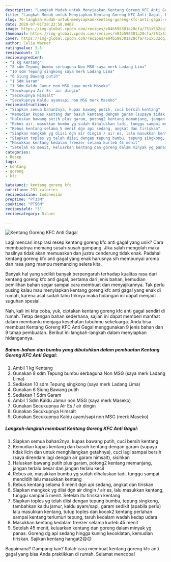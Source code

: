 ```yaml
---
description: "Langkah Mudah untuk Menyiapkan Kentang Goreng KFC Anti Gagal, Enak Banget"
title: "Langkah Mudah untuk Menyiapkan Kentang Goreng KFC Anti Gagal, Enak Banget"
slug: 76-langkah-mudah-untuk-menyiapkan-kentang-goreng-kfc-anti-gagal-enak-banget
date: 2020-07-01T20:22:50.840Z
image: https://img-global.cpcdn.com/recipes/e04b598301a28cfa/751x532cq70/kentang-goreng-kfc-anti-gagal-foto-resep-utama.jpg
thumbnail: https://img-global.cpcdn.com/recipes/e04b598301a28cfa/751x532cq70/kentang-goreng-kfc-anti-gagal-foto-resep-utama.jpg
cover: https://img-global.cpcdn.com/recipes/e04b598301a28cfa/751x532cq70/kentang-goreng-kfc-anti-gagal-foto-resep-utama.jpg
author: Celia Warner
ratingvalue: 3.5
reviewcount: 13
recipeingredient:
- "1 kg Kentang"
- "8 sdm Tepung bumbu serbaguna Non MSG saya merk Ladang Lima"
- "10 sdm Tepung singkong saya merk Ladang Lima"
- "6 Siung Bawang putih"
- "1 Sdm Garam"
- "1 Sdm Kaldu Jamur non MSG saya merk Maseko"
- "Secukupnya Air Es  air dingin"
- "Secukupnya Himsalt"
- "Secukupnya Kaldu ayamsapi non MSG merk Maseko"
recipeinstructions:
- "Siapkan semua bahan2nya, kupas bawang putih, cuci bersih kentang"
- "Kemudian kupas kentang dan basuh kentang dengan garam (supaya tidak licin dan untuk menghilangkan getahnya), cuci lagi sampai bersih (saya direndam lagi dengan air garam himsalt), sisihkan"
- "Haluskan bawang putih plus garam, potong2 kentang memanjang, jangan terlalu besar dan jangan terlalu kecil"
- "Rebus air, masukkan bumbu yg sudah dihaluskan tadi, tunggu sampai mendidih lalu masukkan kentang"
- "Rebus kentang selama 5 menit dgn api sedang, angkat dan tiriskan"
- "Siapkan mangkok yg diisi dgn air dingin / air es, lalu masukkan kentang, tunggu sampai 5 menit. Setelah itu tiriskan kentang"
- "Siapkan toples yg telah diisi dengan tepung bumbu, tepung singkong, tambahkan kaldu jamur, kaldu ayam/sapi, garam sedikit (apabila perlu) lalu masukkan kentang, tutup toples dan kocok2 kentang perlahan sampai kentang terlumuri tepung, taruh kedalam wadah kedap udara"
- "Masukkan kentang kedalam freezer selama kurleb 45 menit"
- "Setelah 45 menit, keluarkan kentang dan goreng dalam minyak yg panas. Goreng dg api sedang hingga kuning kecoklatan, kemudian tiriskan. Sajikan kentang hangat2😋😊"
categories:
- Resep
tags:
- kentang
- goreng
- kfc

katakunci: kentang goreng kfc 
nutrition: 231 calories
recipecuisine: Indonesian
preptime: "PT33M"
cooktime: "PT56M"
recipeyield: "3"
recipecategory: Dinner

---
```



![Kentang Goreng KFC Anti Gagal](https://img-global.cpcdn.com/recipes/e04b598301a28cfa/751x532cq70/kentang-goreng-kfc-anti-gagal-foto-resep-utama.jpg)

Lagi mencari inspirasi resep kentang goreng kfc anti gagal yang unik? Cara membuatnya memang susah-susah gampang. Jika salah mengolah maka hasilnya tidak akan memuaskan dan justru cenderung tidak enak. Padahal kentang goreng kfc anti gagal yang enak harusnya sih mempunyai aroma dan rasa yang mampu memancing selera kita.



Banyak hal yang sedikit banyak berpengaruh terhadap kualitas rasa dari kentang goreng kfc anti gagal, pertama dari jenis bahan, kemudian pemilihan bahan segar sampai cara membuat dan menyajikannya. Tak perlu pusing kalau mau menyiapkan kentang goreng kfc anti gagal yang enak di rumah, karena asal sudah tahu triknya maka hidangan ini dapat menjadi suguhan spesial.


Nah, kali ini kita coba, yuk, ciptakan kentang goreng kfc anti gagal sendiri di rumah. Tetap dengan bahan sederhana, sajian ini dapat memberi manfaat dalam membantu menjaga kesehatan tubuhmu sekeluarga. Anda bisa membuat Kentang Goreng KFC Anti Gagal menggunakan 9 jenis bahan dan 9 tahap pembuatan. Berikut ini langkah-langkah dalam menyiapkan hidangannya.

<!--inarticleads1-->

##### Bahan-bahan dan bumbu yang dibutuhkan dalam pembuatan Kentang Goreng KFC Anti Gagal:

1. Ambil 1 kg Kentang
1. Gunakan 8 sdm Tepung bumbu serbaguna Non MSG (saya merk Ladang Lima)
1. Sediakan 10 sdm Tepung singkong (saya merk Ladang Lima)
1. Gunakan 6 Siung Bawang putih
1. Sediakan 1 Sdm Garam
1. Ambil 1 Sdm Kaldu Jamur non MSG (saya merk Maseko)
1. Gunakan Secukupnya Air Es / air dingin
1. Gunakan Secukupnya Himsalt
1. Gunakan Secukupnya Kaldu ayam/sapi non MSG (merk Maseko)




<!--inarticleads2-->

##### Langkah-langkah membuat Kentang Goreng KFC Anti Gagal:

1. Siapkan semua bahan2nya, kupas bawang putih, cuci bersih kentang
1. Kemudian kupas kentang dan basuh kentang dengan garam (supaya tidak licin dan untuk menghilangkan getahnya), cuci lagi sampai bersih (saya direndam lagi dengan air garam himsalt), sisihkan
1. Haluskan bawang putih plus garam, potong2 kentang memanjang, jangan terlalu besar dan jangan terlalu kecil
1. Rebus air, masukkan bumbu yg sudah dihaluskan tadi, tunggu sampai mendidih lalu masukkan kentang
1. Rebus kentang selama 5 menit dgn api sedang, angkat dan tiriskan
1. Siapkan mangkok yg diisi dgn air dingin / air es, lalu masukkan kentang, tunggu sampai 5 menit. Setelah itu tiriskan kentang
1. Siapkan toples yg telah diisi dengan tepung bumbu, tepung singkong, tambahkan kaldu jamur, kaldu ayam/sapi, garam sedikit (apabila perlu) lalu masukkan kentang, tutup toples dan kocok2 kentang perlahan sampai kentang terlumuri tepung, taruh kedalam wadah kedap udara
1. Masukkan kentang kedalam freezer selama kurleb 45 menit
1. Setelah 45 menit, keluarkan kentang dan goreng dalam minyak yg panas. Goreng dg api sedang hingga kuning kecoklatan, kemudian tiriskan. Sajikan kentang hangat2😋😊




Bagaimana? Gampang kan? Itulah cara membuat kentang goreng kfc anti gagal yang bisa Anda praktikkan di rumah. Selamat mencoba!
